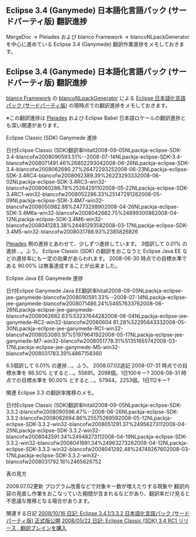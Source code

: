 ## Eclipse 3.4 (Ganymede) 日本語化言語パック (サードパーティ版) 翻訳進捗

MergeDoc -> Pleiades および blanco Framework -> blancoNLpackGenerator を中心に進めている Eclipse 3.4 (Ganymede) 翻訳作業進捗をメモしておきます。






## Eclipse 3.4 (Ganymede) 日本語化言語パック (サードパーティ版) 翻訳進捗



[blanco Framework](http://www.igapyon.jp/blanco/blanco.ja.html) の [blancoNLpackGenerator](http://www.igapyon.jp/blanco/blanconlpackgenerator.html)
による [Eclipse 日本語化言語パック (サードパーティ版)](http://www.igapyon.jp/blanco/nlpack/eclipse/index.html) の現時点での翻訳進捗をメモしておきます。

※この翻訳進捗は [Pleiades](http://mergedoc.sourceforge.jp/pleiades.html) および Eclipse Babel 日本語ロケールの翻訳進捗とも深い関連があります。



Eclipse Classic (SDK) Ganymede 進捗


日付Eclipse Classic (SDK)翻訳率hitall2008-09-05NLpackja-eclipse-SDK-3.4-blancofw2008090593.51%--2008-07-14NLpackja-eclipse-SDK-3.4-blancofw2008071491.46%26802293042008-06-26NLpackja-eclipse-SDK-3.4-blancofw2008062690.27%26472293252008-06-23NLpackja-eclipse-SDK-3.4RC4-blancofw2008062389.39%26223293332008-06-02NLpackja-eclipse-SDK-3.4RC3-win32-blancofw2008060286.78%25264291102008-05-22NLpackja-eclipse-SDK-3.4RC1-win32-blancofw2008052286.33%25147291262008-05-09NLpackja-eclipse-SDK-3.4M7-win32-blancofw2008050982.88%24773298902008-04-26NLpackja-eclipse-SDK-3.4M6a-win32-blancofw2008042682.75%24899300862008-04-12NLpackja-eclipse-SDK-3.4M6-win32-blancofw2008041283.38%24481293582008-03-17NLpackja-eclipse-SDK-3.4M5-win32-blancofw2008031788.93%2385826826

[Pleiades](http://mergedoc.sourceforge.jp/pleiades.html) 側の進捗とあわせて、少しずつ進捗しています。
  3個訳して 0.01% の進捗…。ふう。
  Eclipse Classic (SDK) の翻訳をおこなうと Eclipse Java EE などの進捗率にも一定の効果があらわれます。
  2008-06-30 時点での目標水準である 90.00% は無事達成することが出来ました。


Eclipse Java EE Ganymede 進捗

日付Eclipse Ganymede Java EE翻訳率hitall2008-09-05NLpackja-eclipse-jee-ganymede-blancofw2008090591.33%--2008-07-14NLpackja-eclipse-jee-ganymede-blancofw2008071486.24%54657633762008-06-26NLpackja-eclipse-jee-ganymede-blancofw2008062682.63%53237644282008-06-04NLpackja-eclipse-jee-ganymede-RC2-win32-blancofw20080604
      81.28%52295643332008-05-30NLpackja-eclipse-jee-ganymede-RC1-win32-blancofw2008053080.97%51979641922008-05-17NLpackja-eclipse-jee-ganymede-M7-win32-blancofw2008051778.31%51351655742008-03-17NLpackja-eclipse-jee-ganymede-M5-win32-blancofw2008031783.39%4867158360

6.5個訳して 0.01% の進捗…。ふう。
  2008.07.02追記
  2008-07-31 時点での目標水準を 86.50% とすると…。55691。2098個。1日100キー?
    2008-08-31 時点での目標水準を 90.00% とすると…。57944。2253個。1日112キー?
  


関連 Eclipse 3.3 の翻訳率推移のメモ。

日付Eclipse Classic (SDK)翻訳率hitall2008-09-05NLpackja-eclipse-SDK-3.3.2-blancofw2008090596.47%--2008-06-26NLpackja-eclipse-SDK-3.3.2-blancofw2008062694.86%25575269592008-05-12NLpackja-eclipse-SDK-3.3.2-win32-blancofw2008051291.37%24956273112008-04-25NLpackja-eclipse-SDK-3.3.2-win32-blancofw2008042591.34%24948273112008-04-19NLpackja-eclipse-SDK-3.3.2-win32-blancofw2008041991.34%24963273282008-04-12NLpackja-eclipse-SDK-3.3.2-win32-blancofw2008041292.48%24749267602008-03-17NLpackja-eclipse-SDK-3.3.2-win32-blancofw2008031792.16%2465626752


表の見方

2008.07.02更新
プログラム改善などで対象キー数が増えたりする現象や 翻訳内容の見直し作業をおこなっていた期間が含まれるなどがあり、翻訳率だけ見ると不思議な推移となる場合があります。


関連する日記
[2008/10/16 日記: Eclipse 3.4.1/3.3.2 日本語化言語パック (サードパーティ版) 正式版公開](ig081016.html)
  [2008/05/22 日記: Eclipse Classic (SDK) 3.4 RC1 リリース , 翻訳ブレインを購入](ig080522.html)
